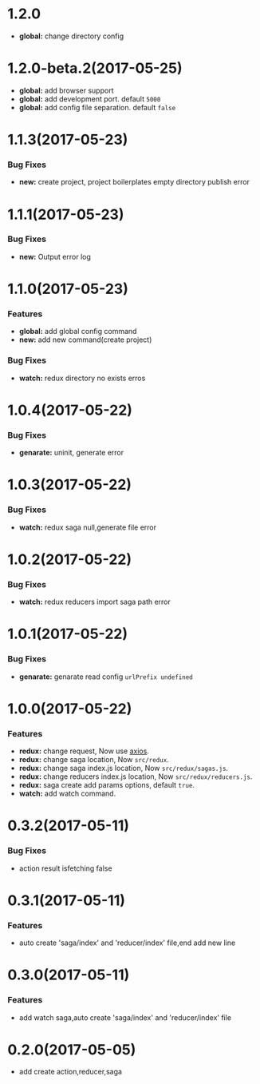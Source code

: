 # 1.2.0
* **global:** change directory config

# 1.2.0-beta.2(2017-05-25)
* **global:** add browser support
* **global:** add development port. default `5000`
* **global:** add config file separation. default `false`

# 1.1.3(2017-05-23)
### Bug Fixes
* **new:** create project, project boilerplates empty directory publish error

# 1.1.1(2017-05-23)
### Bug Fixes
* **new:** Output error log

# 1.1.0(2017-05-23)
### Features
* **global:** add global config command
* **new:** add new command(create project)
### Bug Fixes
* **watch:** redux directory no exists erros

# 1.0.4(2017-05-22)
### Bug Fixes
* **genarate:** uninit, generate error

# 1.0.3(2017-05-22)
### Bug Fixes
* **watch:** redux saga null,generate file error

# 1.0.2(2017-05-22)
### Bug Fixes
* **watch:** redux reducers import saga path error

# 1.0.1(2017-05-22)
### Bug Fixes
* **genarate:** genarate read config `urlPrefix undefined`

# 1.0.0(2017-05-22)
### Features
* **redux:** change request, Now use [axios](https://github.com/mzabriskie/axios).
* **redux:** change saga location, Now `src/redux`.
* **redux:** change saga index.js location, Now `src/redux/sagas.js`.
* **redux:** change reducers index.js location, Now `src/redux/reducers.js`.
* **redux:** saga create add params options, default `true`.
* **watch:** add watch command.

# 0.3.2(2017-05-11)
### Bug Fixes
* action result isfetching false

# 0.3.1(2017-05-11)
### Features
* auto create 'saga/index' and 'reducer/index' file,end add new line

# 0.3.0(2017-05-11)
### Features
* add watch saga,auto create 'saga/index' and 'reducer/index' file

# 0.2.0(2017-05-05)
* add create action,reducer,saga
